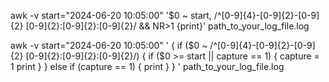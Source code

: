 awk -v start="2024-06-20 10:05:00" '$0 ~ start, /^[0-9]{4}-[0-9]{2}-[0-9]{2} [0-9]{2}:[0-9]{2}:[0-9]{2}/ && NR>1 {print}' path_to_your_log_file.log



awk -v start="2024-06-20 10:05:00" '
    {
        if ($0 ~ /^[0-9]{4}-[0-9]{2}-[0-9]{2} [0-9]{2}:[0-9]{2}:[0-9]{2}/) {
            if ($0 >= start || capture == 1) {
                capture = 1
                print
            }
        } else if (capture == 1) {
            print
        }
    }
' path_to_your_log_file.log

